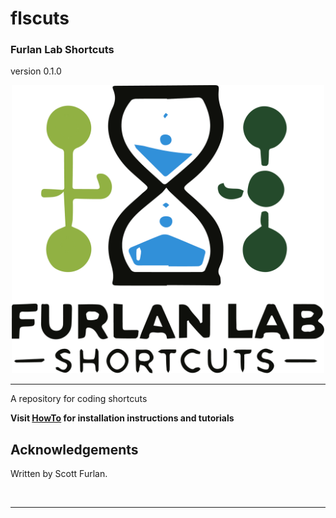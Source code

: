 # flscuts

### Furlan Lab Shortcuts

version 0.1.0

<p align="center"><img src="man/figures/flscuts.png" alt="" width="500"></a></p>
<hr>

A repository for coding shortcuts

**Visit [HowTo](https://furlan-lab.github.io/flscuts/) for installation instructions and tutorials**

## Acknowledgements

Written by Scott Furlan.

<p align="center"><img src="man/figures/furlan_lab_logo.png" alt="" width="500"></a></p>
<hr>


